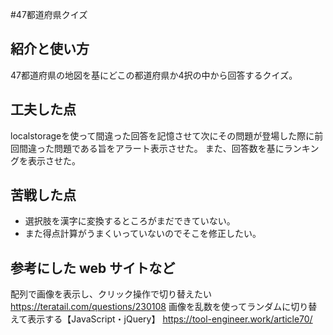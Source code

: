 #47都道府県クイズ

## 紹介と使い方

  47都道府県の地図を基にどこの都道府県か4択の中から回答するクイズ。


## 工夫した点
localstorageを使って間違った回答を記憶させて次にその問題が登場した際に前回間違った問題である旨をアラート表示させた。
また、回答数を基にランキングを表示させた。


## 苦戦した点

  - 選択肢を漢字に変換するところがまだできていない。
  - また得点計算がうまくいっていないのでそこを修正したい。

## 参考にした web サイトなど
配列で画像を表示し、クリック操作で切り替えたい
https://teratail.com/questions/230108
画像を乱数を使ってランダムに切り替えて表示する【JavaScript・jQuery】
https://tool-engineer.work/article70/

